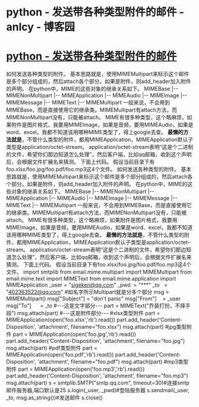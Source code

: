 
# python - 发送带各种类型附件的邮件 - anlcy - 博客园






# [python - 发送带各种类型附件的邮件](https://www.cnblogs.com/camilla/p/7279374.html)
如何发送各种类型的附件。
基本思路就是，使用MIMEMultipart来标示这个邮件是多个部分组成的，然后attach各个部分。如果是附件，则add_header加入附件的声明。
在python中，MIME的这些对象的继承关系如下。
MIMEBase
|-- MIMENonMultipart
|-- MIMEApplication
|-- MIMEAudio
|-- MIMEImage
|-- MIMEMessage
|-- MIMEText
|-- MIMEMultipart
一般来说，不会用到MIMEBase，而是直接使用它的继承类。MIMEMultipart有attach方法，而MIMENonMultipart没有，只能被attach。
MIME有很多种类型，这个略麻烦，如果附件是图片格式，我要用MIMEImage，如果是音频，要用MIMEAudio，如果是word、excel，我都不知道该用哪种MIME类型了，得上google去查。
**最懒的方法就是**，不管什么类型的附件，都用MIMEApplication，MIMEApplication默认子类型是application/octet-stream。
application/octet-stream表明“这是个二进制的文件，希望你们那边知道怎么处理”，然后客户端，比如qq邮箱，收到这个声明后，会根据文件扩展名来猜测。
下面上代码。
假设当前目录下有foo.xlsx/foo.jpg/foo.pdf/foo.mp3这4个文件。
如何发送各种类型的附件。
基本思路就是，使用MIMEMultipart来标示这个邮件是多个部分组成的，然后attach各个部分。如果是附件，则add_header加入附件的声明。
在python中，MIME的这些对象的继承关系如下。
MIMEBase
|-- MIMENonMultipart
|-- MIMEApplication
|-- MIMEAudio
|-- MIMEImage
|-- MIMEMessage
|-- MIMEText
|-- MIMEMultipart
一般来说，不会用到MIMEBase，而是直接使用它的继承类。MIMEMultipart有attach方法，而MIMENonMultipart没有，只能被attach。
MIME有很多种类型，这个略麻烦，如果附件是图片格式，我要用MIMEImage，如果是音频，要用MIMEAudio，如果是word、excel，我都不知道该用哪种MIME类型了，得上google去查。
**最懒的方法就是**，不管什么类型的附件，都用MIMEApplication，MIMEApplication默认子类型是application/octet-stream。
application/octet-stream表明“这是个二进制的文件，希望你们那边知道怎么处理”，然后客户端，比如qq邮箱，收到这个声明后，会根据文件扩展名来猜测。
下面上代码。
假设当前目录下有foo.xlsx/foo.jpg/foo.pdf/foo.mp3这4个文件。
import smtplib
from email.mime.multipart import MIMEMultipart
from email.mime.text import MIMEText
from email.mime.application import MIMEApplication
_user = "sigeken@qq.com"
_pwd  = "***"
_to   = "402363522@qq.com"
\#如名字所示Multipart就是分多个部分
msg = MIMEMultipart()
msg["Subject"] = "don't panic"
msg["From"]    = _user
msg["To"]      = _to
\#---这是文字部分---
part = MIMEText("乔装打扮，不择手段")
msg.attach(part)
\#---这是附件部分---
\#xlsx类型附件
part = MIMEApplication(open('foo.xlsx','rb').read())
part.add_header('Content-Disposition', 'attachment', filename="foo.xlsx")
msg.attach(part)
\#jpg类型附件
part = MIMEApplication(open('foo.jpg','rb').read())
part.add_header('Content-Disposition', 'attachment', filename="foo.jpg")
msg.attach(part)
\#pdf类型附件
part = MIMEApplication(open('foo.pdf','rb').read())
part.add_header('Content-Disposition', 'attachment', filename="foo.pdf")
msg.attach(part)
\#mp3类型附件
part = MIMEApplication(open('foo.mp3','rb').read())
part.add_header('Content-Disposition', 'attachment', filename="foo.mp3")
msg.attach(part)
s = smtplib.SMTP("smtp.qq.com", timeout=30)\#连接smtp邮件服务器,端口默认是25
s.login(_user, _pwd)\#登陆服务器
s.sendmail(_user, _to, msg.as_string())\#发送邮件
s.close()





